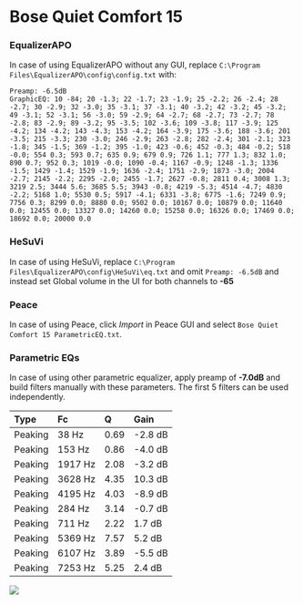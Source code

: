 # Bose Quiet Comfort 15

### EqualizerAPO
In case of using EqualizerAPO without any GUI, replace `C:\Program Files\EqualizerAPO\config\config.txt`
with:
```
Preamp: -6.5dB
GraphicEQ: 10 -84; 20 -1.3; 22 -1.7; 23 -1.9; 25 -2.2; 26 -2.4; 28 -2.7; 30 -2.9; 32 -3.0; 35 -3.1; 37 -3.1; 40 -3.2; 42 -3.2; 45 -3.2; 49 -3.1; 52 -3.1; 56 -3.0; 59 -2.9; 64 -2.7; 68 -2.7; 73 -2.7; 78 -2.8; 83 -2.9; 89 -3.2; 95 -3.5; 102 -3.6; 109 -3.8; 117 -3.9; 125 -4.2; 134 -4.2; 143 -4.3; 153 -4.2; 164 -3.9; 175 -3.6; 188 -3.6; 201 -3.5; 215 -3.3; 230 -3.0; 246 -2.9; 263 -2.8; 282 -2.4; 301 -2.1; 323 -1.8; 345 -1.5; 369 -1.2; 395 -1.0; 423 -0.6; 452 -0.3; 484 -0.2; 518 -0.0; 554 0.3; 593 0.7; 635 0.9; 679 0.9; 726 1.1; 777 1.3; 832 1.0; 890 0.7; 952 0.3; 1019 -0.0; 1090 -0.4; 1167 -0.9; 1248 -1.3; 1336 -1.5; 1429 -1.4; 1529 -1.9; 1636 -2.4; 1751 -2.9; 1873 -3.0; 2004 -2.7; 2145 -2.2; 2295 -2.0; 2455 -1.7; 2627 -0.8; 2811 0.4; 3008 1.3; 3219 2.5; 3444 5.6; 3685 5.5; 3943 -0.8; 4219 -5.3; 4514 -4.7; 4830 -2.2; 5168 1.0; 5530 0.5; 5917 -4.1; 6331 -3.8; 6775 -1.6; 7249 0.9; 7756 0.3; 8299 0.0; 8880 0.0; 9502 0.0; 10167 0.0; 10879 0.0; 11640 0.0; 12455 0.0; 13327 0.0; 14260 0.0; 15258 0.0; 16326 0.0; 17469 0.0; 18692 0.0; 20000 0.0
```

### HeSuVi
In case of using HeSuVi, replace `C:\Program Files\EqualizerAPO\config\HeSuVi\eq.txt` and omit `Preamp:
-6.5dB` and instead set Global volume in the UI for both channels to **-65**

### Peace
In case of using Peace, click *Import* in Peace GUI and select `Bose Quiet Comfort 15 ParametricEQ.txt`.

### Parametric EQs
In case of using other parametric equalizer, apply preamp of **-7.0dB** and build filters manually with
these parameters. The first 5 filters can be used independently.

| Type    | Fc      |    Q | Gain    |
|:--------|:--------|:-----|:--------|
| Peaking | 38 Hz   | 0.69 | -2.8 dB |
| Peaking | 153 Hz  | 0.86 | -4.0 dB |
| Peaking | 1917 Hz | 2.08 | -3.2 dB |
| Peaking | 3628 Hz | 4.35 | 10.3 dB |
| Peaking | 4195 Hz | 4.03 | -8.9 dB |
| Peaking | 284 Hz  | 3.14 | -0.7 dB |
| Peaking | 711 Hz  | 2.22 | 1.7 dB  |
| Peaking | 5369 Hz | 7.57 | 5.2 dB  |
| Peaking | 6107 Hz | 3.89 | -5.5 dB |
| Peaking | 7253 Hz | 5.25 | 2.4 dB  |

![](https://raw.githubusercontent.com/jaakkopasanen/AutoEq/master/results/innerfidelity/sbaf-serious/Bose%20Quiet%20Comfort%2015/Bose%20Quiet%20Comfort%2015.png)